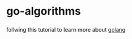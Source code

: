 # go-algorithms


### 

follwing this tutorial to learn more about [golang](https://www.golangprograms.com/go-language.html)